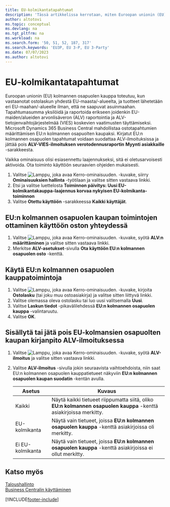 ```yaml
---
title: EU-kolmikantatapahtumat
description: 'Tässä artikkelissa kerrotaan, miten Euroopan unionin (EU) kolmansien osapuolten ostotapahtumia määritetään ja käytetään.'
author: altotovi
ms.topic: conceptual
ms.devlang: na
ms.tgt_pltfrm: na
ms.workload: na
ms.search.form: '50, 51, 52, 187, 317'
ms.search.keywords: 'EU3P, EU 3-P, EU 3-Party'
ms.date: 07/07/2023
ms.author: altotovi
---
```


# EU-kolmikantatapahtumat

Euroopan unionin (EU) kolmannen osapuolen kauppa toteutuu, kun vastaanotat ostolaskun yhdestä EU-maasta/-alueelta, ja tuotteet lähetetään eri EU-maahan/-alueelle ilman, että ne saapuvat asuinmaahan. Tapahtumasumma yksilöidä ja raportoida erikseen joidenkin EU-maiden/alueiden arvonlisäveron (ALV) raportointia ja ALV-tietojenvaihtojärjestelmää (VIES) koskevien vaatimusten täyttämiseksi. Microsoft Dynamics 365 Business Central mahdollistaa ostotapahtumien määrittämisen EU:n kolmannen osapuolten kaupaksi. Kirjatut EU:n kolmannen osapuolen tapahtumat voidaan suodattaa ALV-ilmoituksissa ja jättää pois **ALV-VIES-ilmoituksen verotodennusraportin** **Myynti asiakkaille** -sarakkeesta.

Vaikka ominaisuus olisi esiasennettu laajennukseksi, sitä ei oletusarvoisesti aktivoida. Ota toiminto käyttöön seuraavien ohjeiden mukaisesti.

1. Valitse ![Lamppu, joka avaa Kerro-ominaisuuden.](media/ui-search/search_small.png "Kerro, mitä haluat tehdä") -kuvake, siirry **Ominaisuuksien hallinta** -työtilaan ja valitse sitten vastaava linkki.
2. Etsi ja valitse luettelosta **Toiminnon päivitys: Uusi EU-kolmikantakauppa-laajennus korvaa nykyisen EU-kolmikanta-toiminnon**
3. Valitse **Otettu käyttöön** -sarakkeessa **Kaikki käyttäjät**.

## EU:n kolmannen osapuolen kaupan toimintojen ottaminen käyttöön oston yhteydessä

1. Valitse ![Lamppu, joka avaa Kerro-ominaisuuden.](media/ui-search/search_small.png "Kerro, mitä haluat tehdä") -kuvake, syötä **ALV:n määrittäminen** ja valitse sitten vastaava linkki.
2. Merkitse **ALV-asetukset**-sivulla **Ota käyttöön EU:n kolmannen osapuolen osto** -kenttä.

## Käytä EU:n kolmannen osapuolen kauppatoimintoja

1. Valitse ![Lamppu, joka avaa Kerro-ominaisuuden.](media/ui-search/search_small.png "Kerro, mitä haluat tehdä") -kuvake, kirjoita **Ostolasku** (tai joku muu ostoasiakirja) ja valitse sitten liittyvä linkki.
2. Valitse olemassa oleva ostolasku tai luo uusi valitsemalla **Uusi**.
3. Valitse **Laskun tiedot** -pikavälilehdessä **EU:n kolmannen osapuolen kauppa** -valintaruutu.
4. Valitse **OK**.

## Sisällytä tai jätä pois EU-kolmansien osapuolten kaupan kirjanpito ALV-ilmoituksessa

1. Valitse ![Lamppu, joka avaa Kerro-ominaisuuden.](media/ui-search/search_small.png "Kerro, mitä haluat tehdä") -kuvake, syötä **ALV-ilmoitus** ja valitse sitten vastaava linkki.
2. Valitse **ALV-ilmoitus** -sivulla jokin seuraavista vaihtoehdoista, niin saat EU:n kolmannen osapuolen kauppatietueet näkyviin **EU:n kolmannen osapuolen kaupan suodatin** -kentän avulla.

    | Asetus | Kuvaus |
    |--------|-------------|
    | Kaikki | Näytä kaikki tietueet riippumatta siitä, oliko **EU:n kolmannen osapuolen kauppa** -kenttä asiakirjoissa merkitty. |
    | EU-kolmikanta | Näytä vain tietueet, joissa **EU:n kolmannen osapuolen kauppa** -kenttä asiakirjoissa oli merkitty. |
    | Ei EU-kolmikanta | Näytä vain tietueet, joissa **EU:n kolmannen osapuolen kauppa** -kenttä asiakirjoissa ei ollut merkitty. |


## Katso myös
[Taloushallinto](finance.md)  
[Business Centralin käyttäminen](ui-work-product.md)

[!INCLUDE[footer-include](includes/footer-banner.md)]
